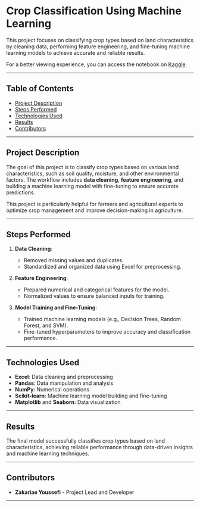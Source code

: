 # **Crop Classification Using Machine Learning**

This project focuses on classifying crop types based on land characteristics by cleaning data, performing feature engineering, and fine-tuning machine learning models to achieve accurate and reliable results.

For a better viewing experience, you can access the notebook on [Kaggle](https://www.kaggle.com/code/zakariaeyoussefi/crop-type-prediction-with-0-99-accuracy/notebook).

---

## **Table of Contents**  
- [Project Description](#project-description)  
- [Steps Performed](#steps-performed)  
- [Technologies Used](#technologies-used)  
- [Results](#results)  
- [Contributors](#contributors)  

---

## **Project Description**  

The goal of this project is to classify crop types based on various land characteristics, such as soil quality, moisture, and other environmental factors. The workflow includes **data cleaning**, **feature engineering**, and building a machine learning model with fine-tuning to ensure accurate predictions.

This project is particularly helpful for farmers and agricultural experts to optimize crop management and improve decision-making in agriculture.

---

## **Steps Performed**

1. **Data Cleaning**:  
   - Removed missing values and duplicates.  
   - Standardized and organized data using Excel for preprocessing.

2. **Feature Engineering**:  
   - Prepared numerical and categorical features for the model.  
   - Normalized values to ensure balanced inputs for training.  

3. **Model Training and Fine-Tuning**:  
   - Trained machine learning models (e.g., Decision Trees, Random Forest, and SVM).  
   - Fine-tuned hyperparameters to improve accuracy and classification performance.

---

## **Technologies Used**  

- **Excel**: Data cleaning and preprocessing  
- **Pandas**: Data manipulation and analysis  
- **NumPy**: Numerical operations  
- **Scikit-learn**: Machine learning model building and fine-tuning  
- **Matplotlib** and **Seaborn**: Data visualization  

---

## **Results**  

The final model successfully classifies crop types based on land characteristics, achieving reliable performance through data-driven insights and machine learning techniques.

---

## **Contributors**  

- **Zakariae Youssefi** - Project Lead and Developer  

---
